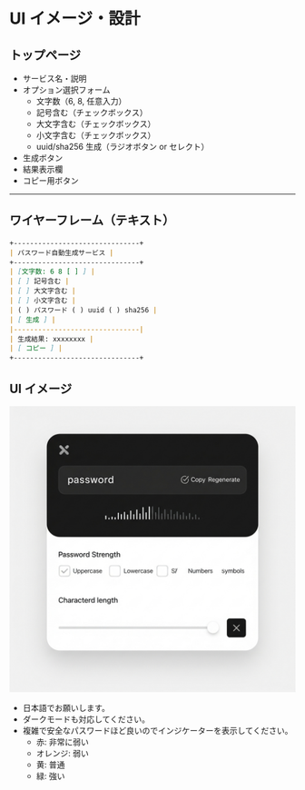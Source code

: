 # UI イメージ・設計

## トップページ

- サービス名・説明
- オプション選択フォーム
  - 文字数（6, 8, 任意入力）
  - 記号含む（チェックボックス）
  - 大文字含む（チェックボックス）
  - 小文字含む（チェックボックス）
  - uuid/sha256 生成（ラジオボタン or セレクト）
- 生成ボタン
- 結果表示欄
- コピー用ボタン

---

## ワイヤーフレーム（テキスト）

```md
+-------------------------------+
| パスワード自動生成サービス |
+-------------------------------+
| [文字数: 6 8 [ ] ] |
| [ ] 記号含む |
| [ ] 大文字含む |
| [ ] 小文字含む |
| ( ) パスワード ( ) uuid ( ) sha256 |
| [ 生成 ] |
|-------------------------------|
| 生成結果: xxxxxxxx |
| [ コピー ] |
+-------------------------------+
```

## UI イメージ

![UIイメージ](ui-image.jpeg)

- 日本語でお願いします。
- ダークモードも対応してください。
- 複雑で安全なパスワードほど良いのでインジケーターを表示してください。
  - 赤: 非常に弱い
  - オレンジ: 弱い
  - 黄: 普通
  - 緑: 強い
